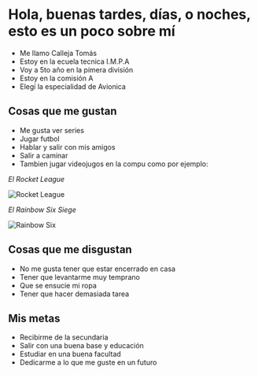 # Hola, buenas tardes, días, o noches, esto es un poco sobre mí #
* Me llamo Calleja Tomás 
* Estoy en la ecuela tecnica I.M.P.A
* Voy a 5to año en la pimera división 
* Estoy en la comisión A
* Elegí la especialidad de Avionica 

## Cosas que me gustan ##
* Me gusta ver series
* Jugar futbol 
* Hablar y salir con mis amigos
* Salir a caminar 
* Tambien jugar videojugos en la compu como por ejemplo: 

*El Rocket League*

![Rocket League](https://www.muycomputer.com/wp-content/uploads/2020/09/Rocket-League-1000x600.jpg) 

*El Rainbow Six Siege*

![Rainbow Six](https://media.vandal.net/i/1200x630/12-2020/20201221174283_1.jpg) 

## Cosas que me disgustan ##
* No me gusta tener que estar encerrado en casa
* Tener que levantarme muy temprano
* Que se ensucie mi ropa
* Tener que hacer demasiada tarea 
  
## Mis metas ##
* Recibirme de la secundaria 
* Salir con una buena base y educación 
* Estudiar en una buena facultad 
* Dedicarme a lo que me guste en un futuro 